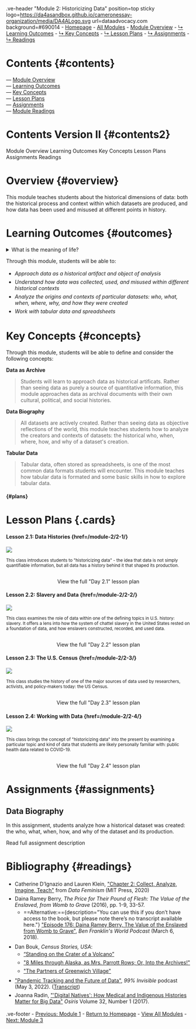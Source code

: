 <style>
    
    @import url('https://fonts.googleapis.com/css?family=Montserrat');
    
    @import 'https://cdn.jsdelivr.net/npm/@shoelace-style/shoelace@2.4.0/dist/components/button/button.js';
    
    #juncture { font-family: Montserrat; font-size: 20px; -hyphens: none; }
    
    #juncture h1 { font-size: 32px; color: #BF0A31; font-weight: 600; }
    
    #juncture h2 { font-size: 28px; }
    
    #juncture h4 { text-align: center; }
    
    ul li { padding: 3px 0px; }
    
    #contents.section1 { padding-top: 15px; padding-left: 35px; padding-right: 35px; }
    
    #overview.section1 { background-color: #eee; margin-top: 0px 0; padding: 30px; }
    
    #outcomes.section1 { padding-top: 15px; padding-left: 15px; padding-right: 15px; padding-bottom: 7px; }
    
    #concepts { padding-top: 7px; padding-left: 15px; padding-right: 15px; }
    
    #schedule.section1 { padding-left: 15px; padding-right: 15px; padding-bottom: 15px; }
    
    #assignments.section1 { padding-top: 25px; padding-left: 15px; padding-right: 15px; padding-bottom: 7px; }
    
    #accessment { padding-top: 7px; padding-left: 15px; padding-right: 15px; padding-bottom: 7px; }
    
    #readings { padding-top: 7px; padding-left: 15px; padding-right: 15px; padding-bottom: 7px; }
    
    #contents2.section1 { font-size:40px; text-align: center; }
    
</style>

.ve-header "Module 2: Historicizing Data" position=top sticky logo=https://da4asandbox.github.io/cameronessay-organization/media/DA4ALogo.svg url=dataadvocacy.com background=#690014
    - [Homepage](https://data4all.com)
    - [All Modules](https://data4all.com/modules)
    - [Module Overview](#overview)
    - [↳ Learning Outcomes](#outcomes)
    - [↳ Key Concepts](#concepts)
    - [↳ Lesson Plans](#plans)
    - [↳ Assignments](#assignments)
    - [↳ Readings](#readings)
    
# Contents {#contents}
— [Module Overview](#overview) <br>
— [Learning Outcomes](#outcomes) <br>
— [Key Concepts](#concepts) <br>
— [Lesson Plans](#plans) <br>
— [Assignments](#assignments) <br>
— [Module Readings](#readings) <br>

# Contents Version II {#contents2}
<sl-button href="#overview" variant="neutral" size="large">Module Overview</sl-button>
<sl-button href="#outcomes" variant="neutral" size="large">Learning Outcomes</sl-button>
<sl-button href="#concepts" variant="neutral" size="large">Key Concepts</sl-button>
<sl-button href="#plans" variant="neutral" size="large">Lesson Plans</sl-button>
<sl-button href="#assignments" variant="neutral" size="large">Assignments</sl-button>
<sl-button href="#readings" variant="neutral" size="large">Readings</sl-button>

# Overview {#overview}

This module teaches students about the historical dimensions of data: both the historical process and context within which datasets are produced, and how data has been used and misused at different points in history.

# Learning Outcomes {#outcomes}

<details>
  <summary>
    What is the meaning of life?
  </summary>
    42
</details>

Through this module, students will be able to:
- *Approach data as a historical artifact and object of analysis*
- *Understand how data was collected, used, and misused within different historical contexts*
- *Analyze the origins and contexts of particular datasets: who, what, when, where, why, and how they were created*
- *Work with tabular data and spreadsheets*

# Key Concepts {#concepts}

Through this module, students will be able to define and consider the following concepts:

**Data as Archive**
> Students will learn to approach data as historical artificats. Rather than seeing data as purely a source of quantitative information, this module approaches data as archival documents with their own cultural, political, and social histories.

**Data Biography**
> All datasets are actively created. Rather than seeing data as objective reflections of the world, this module teaches students how to analyze the creators and contexts of datasets: the historical who, when, where, how, and why of a dataset's creation.

**Tabular Data**
> Tabular data, often stored as spreadsheets, is one of the most common data formats students will encounter. This module teaches how tabular data is formated and some basic skills in how to explore tabular data.

#### {#plans}

# Lesson Plans {.cards}

#### Lesson 2.1: Data Histories {href=/module-2/2-1/}

![](https://images.unsplash.com/photo-1542903660-eedba2cda473?ixlib=rb-4.0.3&ixid=MnwxMjA3fDB8MHxwaG90by1wYWdlfHx8fGVufDB8fHx8&auto=format&fit=crop&w=1170&q=80)

<small>This class introduces students to "historicizing data" - the idea that data is not simply quantifiable information, but all data has a history behind it that shaped its production.
<br><br></small>

<center><sl-button href="/module-2/2-1/" target="_blank" size=medium pill>View the full "Day 2.1" lesson plan</sl-button></center>

#### Lesson 2.2: Slavery and Data {href=/module-2/2-2/}

![](https://images.unsplash.com/photo-1574788175339-a53dcba9a9bd?ixlib=rb-4.0.3&ixid=MnwxMjA3fDB8MHxwaG90by1wYWdlfHx8fGVufDB8fHx8&auto=format&fit=crop&w=1163&q=80)

<small>This class examines the role of data within one of the defining topics in U.S. history: slavery. It offers a lens into how the system of chattel slavery in the United States rested on a foundation of data, and how enslavers constructed, recorded, and used data.
<br><br></small>

<center><sl-button href="/module-2/2-2/" target="_blank" size=medium pill>View the full "Day 2.2" lesson plan</sl-button></center>

#### Lesson 2.3: The U.S. Census {href=/module-2/2-3/}

![](https://images.unsplash.com/photo-1446776653964-20c1d3a81b06?ixlib=rb-4.0.3&ixid=MnwxMjA3fDB8MHxwaG90by1wYWdlfHx8fGVufDB8fHx8&auto=format&fit=crop&w=1171&q=80)

<small>This class studies the history of one of the major sources of data used by researchers, activists, and policy-makers today: the US Census.
<br><br></small>

<center><sl-button href="/module-2/2-3/" target="_blank" size=medium pill>View the full "Day 2.3" lesson plan</sl-button></center>

#### Lesson 2.4: Working with Data {href=/module-2/2-4/}

![](https://images.unsplash.com/photo-1585858229735-cd08d8cb510d?ixlib=rb-4.0.3&ixid=MnwxMjA3fDB8MHxwaG90by1wYWdlfHx8fGVufDB8fHx8&auto=format&fit=crop&w=1170&q=80)

<small>This class brings the concept of "historicizing data" into the present by examining a particular topic and kind of data that students are likely personally familiar with: public health data related to COVID-19.
<br><br></small>

<center><sl-button href="/module-2/2-4/" target="_blank" size=medium pill>View the full "Day 2.4" lesson plan</sl-button></center>

# Assignments {#assignments}

## Data Biography

In this assignment, students analyze how a historical dataset was created: the who, what, when, how, and why of the dataset and its production.

<sl-button href="/module-2/data-biography/" target="_blank" size=large pill>Read full assignment description</sl-button>

# Bibliography {#readings}

- Catherine D’Ignazio and Lauren Klein, ["Chapter 2: Collect, Analyze, Imagine, Teach"](https://data-feminism.mitpress.mit.edu/pub/ei7cogfn/release/4) from *Data Feminism* (MIT Press, 2020)
- Daina Ramey Berry, *The Price for Their Pound of Flesh: The Value of the Enslaved, from Womb to Grave* (2016), pp. 1-9, 33-57.
    - ==Alternative:=={description="You can use this if you don’t have access to the book, but please note there’s no transcript available here."} ["Episode 176: Daina Ramey Berry, The Value of the Enslaved from Womb to Grave"](https://benfranklinsworld.com/episode-176-daina-ramey-berry-the-value-of-the-enslaved-from-womb-to-grave/), *Ben Franklin's World Podcast* (March 6, 2018).
- Dan Bouk, *Census Stories, USA*: 
    - [“Standing on the Crater of a Volcano”](https://censusstories.us/2020/07/27/disfranchisement.html)
    - ["8 Miles through Alaska, as Mrs. Parrott Rows; Or, Into the Archives!"](https://censusstories.us/2018/10/29/Alaska-paths.html)
    - ["The Partners of Greenwich Village"](https://censusstories.us/2018/07/03/partners.html) 
- ["Pandemic Tracking and the Future of Data"](https://99percentinvisible.org/episode/pandemic-tracking-and-the-future-of-data/), *99% Invisible* podcast (May 3, 2022). ([Transcript](https://99percentinvisible.org/episode/pandemic-tracking-and-the-future-of-data/transcript))
- Joanna Radin, ["'Digital Natives': How Medical and Indigenous Histories Matter for Big Data"](https://www.journals.uchicago.edu/doi/full/10.1086/693853) *Osiris*
Volume 32, Number 1 (2017).

.ve-footer
    - [Previous: Module 1](/module-1/)
    - [Return to Homepage](/home/)
    - [View All Modules](/allmodules/)
    - [Next: Module 3](/module-3/)
